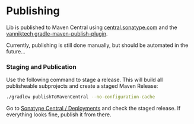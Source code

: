 Publishing
==========

Lib is published to Maven Central using [central.sonatype.com](https://central.sonatype.com) and the 
[vanniktech gradle-maven-publish-plugin](https://github.com/vanniktech/gradle-maven-publish-plugin).

Currently, publishing is still done manually, but should be automated in the future...

### Staging and Publication

Use the following command to stage a release. This will build all publisheable subprojects and create a staged Maven
Release:

```bash
./gradlew publishToMavenCentral --no-configuration-cache
```

Go to [Sonatype Central / Deployments](https://central.sonatype.com/publishing/deployments) and check the staged 
release. If everything looks fine, publish it from there.